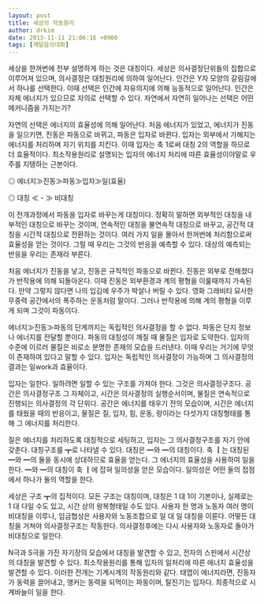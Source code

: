 ```yaml
---
layout: post
title: 세상의 작동원리
author: drkim
date: 2013-11-11 21:06:16 +0900
tags: [깨달음의대화]
---
```

  


세상을 한꺼번에 전부 설명하게 하는 것은 대칭이다. 세상은 의사결정단위들의 집합으로 이루어져 있으며, 의사결정은 대칭원리에 의하여 일어난다. 인간은 Y자 모양의 갈림길에서 하나를 선택한다. 이때 선택은 인간에 자유의지에 의해 능동적으로 일어난다. 인간은 자체 에너지가 있으므로 자의로 선택할 수 있다. 자연에서 자연히 일어나는 선택은 어떤 메커니즘을 가지는가? 

  


자연의 선택은 에너지의 효율성에 의해 일어난다. 처음 에너지가 있었고, 에너지가 진동을 일으키면, 진동은 파동으로 바뀌고, 파동은 입자로 바뀐다. 입자는 외부에서 가해지는 에너지를 처리하며 자기 위치를 지킨다. 이때 입자는 축 1로써 대칭 2의 역할을 하므로 더 효율적이다. 최소작용원리로 설명되는 입자의 에너지 처리에 따른 효율성이야말로 우주를 지탱하는 근본이다. 

  


◎ 에너지≫진동≫파동≫입자≫일(효율)

◎ 대칭 ≪ - ≫ 비대칭

  


이 전개과정에서 파동을 입자로 바꾸는게 대칭이다. 정확히 말하면 외부적인 대칭을 내부적인 대칭으로 바꾸는 것이며, 연속적인 대칭을 불연속적 대칭으로 바꾸고, 공간적 대칭을 시간적 대칭으로 전환하는 것이다. 여러 가지 일을 몰아서 한꺼번에 처리함으로써 효율성을 얻는 것이다. 그럴 때 우리는 그것의 반응을 예측할 수 있다. 대상의 예측되는 반응을 우리는 존재라 부른다. 

  


처음 에너지가 진동을 낳고, 진동은 규칙적인 파동으로 바뀐다. 진동은 외부로 전해졌다가 반작용에 의해 되돌아온다. 이때 진동은 외부환경과 계의 평형을 이룰때까지 가속된다. 만약 그렇지 않다면 나의 입김에 우주가 박살나 버릴 수 있다. 영화 그래비티 묘사한 무중력 공간에서의 폭주하는 운동처럼 말이다. 그러나 반작용에 의해 계의 평형을 이루게 되며 그것이 파동이다. 

  


에너지≫진동≫파동의 단계까지는 독립적인 의사결정을 할 수 없다. 파동은 단지 정보나 에너지를 전달할 뿐이다. 파동의 대칭성이 깨질 때 물질은 입자로 도약한다. 입자의 수준에 이르러 물질은 비로소 분명한 존재의 모습을 드러낸다. 이때 우리는 거기에 무엇이 존재하여 있다고 말할 수 있다. 입자는 독립적인 의사결정이 가능하며 그 의사결정의 결과는 일work과 효율이다. 

  


입자는 일한다. 일하려면 일할 수 있는 구조를 가져야 한다. 그것은 의사결정구조다. 공간은 의사결정구조 그 자체이고, 시간은 의사결정의 실행순서이며, 물질은 연속적으로 진행되는 의사결정의 각 단위다. 공간은 에너지를 태우기 전의 모습이며, 시간은 에너지를 태웠을 때의 반응이고, 물질은 질, 입자, 힘, 운동, 량이라는 다섯가지 대칭형태를 통해 그 에너지를 처리한다. 

  


질은 에너지를 처리하도록 대칭적으로 세팅하고, 입자는 그 의사결정구조를 자기 안에 갖춘다. 대칭구조를 ┳로 나타낼 수 있다. 대칭은 ━와 ━의 대칭이다. 축 ┃는 대칭된 ━와 ━의 둘을 동시에 상대하므로 효율을 얻는다. 그 에너지의 효율성을 사용하여 일을 한다. ━와 ━의 대칭이 축 ┃에 잡혀 일의성을 얻은 모습이다. 일의성은 어떤 둘의 접점에서 하나가 둘의 역할을 한다.

  


세상은 구조 ┳의 집적이다. 모든 구조는 대칭이며, 대칭은 1 대 1이 기본이나, 실제로는 1 대 다일 수도 있고, 시간 상의 왕복형태일 수도 있다. 사용자 한 명과 노동자 여러 명이 비대칭을 이루나, 임금협상은 사용자와 노동조합으로 일 대 일 대칭을 이룬다. 어떻든 대칭을 거쳐야 의사결정구조는 작동한다. 의사결정후에는 다시 사용자와 노동자로 돌아가 비대칭으로 일한다. 

  


N극과 S극을 가진 자기장의 모습에서 대칭을 발견할 수 있고, 전자의 스핀에서 시간상의 대칭을 발견할 수 있다. 최소작용원리를 통해 입자의 일처리에 따른 에너지 효율성을 발견할 수 있다. 이러한 전개는 기계시계의 작동원리와 같다. 태엽이 에너지라면, 진동자가 동력을 끌어내고, 앵커는 동력을 되먹이는 파동이며, 탈진기는 입자다. 최종적으로 시계바늘이 일을 한다.